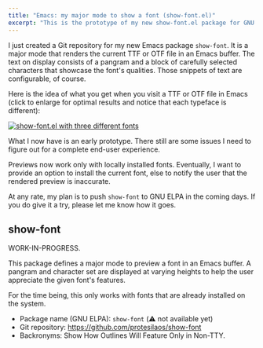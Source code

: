 ```yaml
---
title: "Emacs: my major mode to show a font (show-font.el)"
excerpt: "This is the prototype of my new show-font.el package for GNU Emacs. It previews the current font in a buffer."
---
```


I just created a Git repository for my new Emacs package `show-font`.
It is a major mode that renders the current TTF or OTF file in an
Emacs buffer. The text on display consists of a pangram and a block of
carefully selected characters that showcase the font's qualities.
Those snippets of text are configurable, of course.

Here is the idea of what you get when you visit a TTF or OTF file in
Emacs (click to enlarge for optimal results and notice that each
typeface is different):

<a href="{{'/assets/images/attachments/2024-08-24-emacs-show-font.png' | absolute_url }}"><img alt="show-font.el with three different fonts" src="{{'/assets/images/attachments/2024-08-24-emacs-show-font.png' | absolute_url }}"/></a>

What I now have is an early prototype. There still are some issues I
need to figure out for a complete end-user experience.

Previews now work only with locally installed fonts. Eventually, I
want to provide an option to install the current font, else to notify
the user that the rendered preview is inaccurate.

At any rate, my plan is to push `show-font` to GNU ELPA in the coming
days. If you do give it a try, please let me know how it goes.

## show-font

WORK-IN-PROGRESS.

This package defines a major mode to preview a font in an Emacs
buffer. A pangram and character set are displayed at varying heights
to help the user appreciate the given font's features.

For the time being, this only works with fonts that are already
installed on the system.

+ Package name (GNU ELPA): `show-font` (⚠️ not available yet)
+ Git repository: <https://github.com/protesilaos/show-font>
+ Backronyms: Show How Outlines Will Feature Only in Non-TTY.
